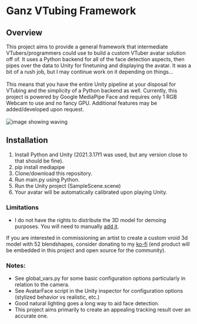 # Ganz VTubing Framework

## Overview
This project aims to provide a general framework that intermediate VTubers/programmers could use to build a custom VTuber avatar solution off of. It uses a Python backend for all of the face detection aspects, then pipes over the data to Unity for finetuning and displaying the avatar. It was a bit of a rush job, but I may continue work on it depending on things...<br><br>
This means that you have the entire Unity pipeline at your disposal for VTubing and the simplicity of a Python backend as well. Currently, this project is powered by Google MediaPipe Face and requires only 1 RGB Webcam to use and no fancy GPU. Additional features may be added/developed upon request.<br><br>
![image showing waving](http://ganeshsaraswat.ca/InternetImages/facetracking.gif)


## Installation
1. Install Python and Unity (2021.3.17f1 was used, but any version close to that should be fine).
2. pip install mediapipe
3. Clone/download this repository.
4. Run main.py using Python.
5. Run the Unity project (SampleScene.scene)
6. Your avatar will be automatically calibrated upon playing Unity.

### Limitations
* I do not have the rights to distribute the 3D model for demoing purposes. You will need to manually [add it](https://github.com/hinzka/52blendshapes-for-VRoid-face). <br>

If you are interested in commissioning an artist to create a custom vroid 3d model with 52 blendshapes, consider donating to my [ko-fi](https://ko-fi.com/ganthefan) (end product will be embedded in this project and open source for the community).

### Notes:
* See global_vars.py for some basic configuration options particularly in relation to the camera.
* See AvatarFace script in the Unity inspector for configuration options (stylized behavior vs realistic, etc.)
* Good natural lighting goes a long way to aid face detection.
* This project aims primarily to create an appealing tracking result over an accurate one.
